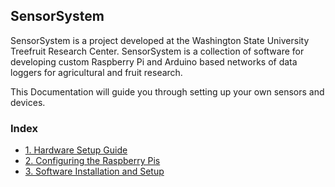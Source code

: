 ## SensorSystem
SensorSystem is a project developed at the Washington State University Treefruit Research Center. SensorSystem is a collection of software for developing custom Raspberry Pi and Arduino based networks of data loggers for agricultural and fruit research.

This Documentation will guide you through setting up your own sensors and devices.

### Index
- [1. Hardware Setup Guide](./Hardware-Setup-Guide.md)
- [2. Configuring the Raspberry Pis](./Configuring-the-Raspberry-Pis.md)
- [3. Software Installation and Setup](./Software-Installation-and-Setup.md)
